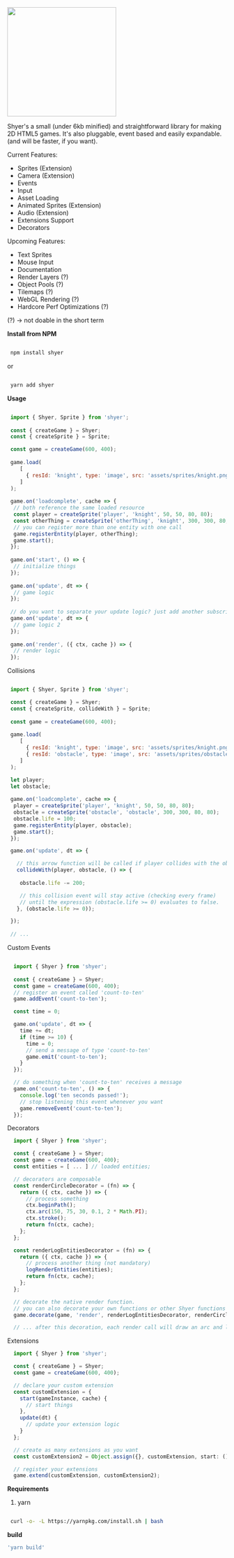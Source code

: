 <img src="https://raw.githubusercontent.com/camiloei/shyer/master/logo/shyerlogo.png" width="250" height="250"/>

Shyer's a small (under 6kb minified) and straightforward library for making 2D HTML5 games. 
It's also pluggable, event based and easily expandable. (and will be faster, if you want).

Current Features:
  - Sprites (Extension)
  - Camera (Extension)
  - Events
  - Input
  - Asset Loading
  - Animated Sprites (Extension)
  - Audio (Extension)
  - Extensions Support
  - Decorators

Upcoming Features:
  - Text Sprites
  - Mouse Input
  - Documentation
  - Render Layers (?)
  - Object Pools (?)
  - Tilemaps (?)
  - WebGL Rendering (?)
  - Hardcore Perf Optimizations (?)
  
(?) -> not doable in the short term

**Install from NPM**

```bash

 npm install shyer

```
  or 
  
```bash

 yarn add shyer

```
**Usage**

```javascript

 import { Shyer, Sprite } from 'shyer';
 
 const { createGame } = Shyer;
 const { createSprite } = Sprite;

 const game = createGame(600, 400);
 
 game.load(
    [
      { resId: 'knight', type: 'image', src: 'assets/sprites/knight.png' }
    ]
 );
 
 game.on('loadcomplete', cache => {
  // both reference the same loaded resource
  const player = createSprite('player', 'knight', 50, 50, 80, 80);
  const otherThing = createSprite('otherThing', 'knight', 300, 300, 80, 80);
  // you can register more than one entity with one call
  game.registerEntity(player, otherThing);
  game.start();
 });
 
 game.on('start', () => {
  // initialize things
 });
 
 game.on('update', dt => {
  // game logic
 });
 
 // do you want to separate your update logic? just add another subscriber
 game.on('update', dt => {
  // game logic 2
 });
 
 game.on('render', ({ ctx, cache }) => {
  // render logic
 });
```

Collisions

```javascript

 import { Shyer, Sprite } from 'shyer';

 const { createGame } = Shyer;
 const { createSprite, collideWith } = Sprite;
 
 const game = createGame(600, 400);
 
 game.load(
    [
      { resId: 'knight', type: 'image', src: 'assets/sprites/knight.png' },
      { resId: 'obstacle', type: 'image', src: 'assets/sprites/obstacle.png' }
    ]
 );

 let player;
 let obstacle;
 
 game.on('loadcomplete', cache => {
  player = createSprite('player', 'knight', 50, 50, 80, 80);
  obstacle = createSprite('obstacle', 'obstacle', 300, 300, 80, 80);
  obstacle.life = 100;
  game.registerEntity(player, obstacle);
  game.start();
 });

 game.on('update', dt => {

   // this arrow function will be called if player collides with the obstacle
   collideWith(player, obstacle, () => {
    
    obstacle.life -= 200;

    // this collision event will stay active (checking every frame)
    // until the expression (obstacle.life >= 0) evaluates to false.
   }, (obstacle.life >= 0));

 });
 
 // ...

```

Custom Events

```javascript

  import { Shyer } from 'shyer';
  
  const { createGame } = Shyer;
  const game = createGame(600, 400);
  // register an event called 'count-to-ten'
  game.addEvent('count-to-ten');

  const time = 0;

  game.on('update', dt => {
    time += dt;
    if (time >= 10) {
      time = 0;
      // send a message of type 'count-to-ten'
      game.emit('count-to-ten');
    }
  });

  // do something when 'count-to-ten' receives a message
  game.on('count-to-ten', () => {
    console.log('ten seconds passed!');
    // stop listening this event whenever you want
    game.removeEvent('count-to-ten');
  });

```
Decorators

```javascript
  import { Shyer } from 'shyer';

  const { createGame } = Shyer;
  const game = createGame(600, 400);
  const entities = [ ... ] // loaded entities;

  // decorators are composable 
  const renderCircleDecorator = (fn) => {
    return ({ ctx, cache }) => {
      // process something
      ctx.beginPath();
      ctx.arc(150, 75, 30, 0.1, 2 * Math.PI);
      ctx.stroke();
      return fn(ctx, cache);
    };
  };

  const renderLogEntitiesDecorator = (fn) => {
    return ({ ctx, cache }) => {
      // process another thing (not mandatory)
      logRenderEntities(entities);
      return fn(ctx, cache);
    };
  };

  // decorate the native render function. 
  // you can also decorate your own functions or other Shyer functions
  game.decorate(game, 'render', renderLogEntitiesDecorator, renderCircleDecorator);

  // ... after this decoration, each render call will draw an arc and log all the game entities.

```

Extensions

```javascript
  import { Shyer } from 'shyer';

  const { createGame } = Shyer;
  const game = createGame(600, 400);

  // declare your custom extension
  const customExtension = {
    start(gameInstance, cache) {
      // start things
    },
    update(dt) {
      // update your extension logic
    }
  };

  // create as many extensions as you want
  const customExtension2 = Object.assign({}, customExtension, start: () => /* do another thing..*/ );

  // register your extensions
  game.extend(customExtension, customExtension2);
```

**Requirements**

1. yarn 

```bash

 curl -o- -L https://yarnpkg.com/install.sh | bash

```

**build** 
```bash
'yarn build'  
```
